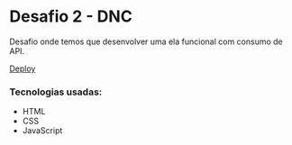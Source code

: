 # Desafio 2 - DNC
Desafio onde temos que desenvolver uma ela funcional com consumo de API.

[Deploy](https://mjuliamiosso.github.io/desafio-02-api)

### Tecnologias usadas:
- HTML
- CSS
- JavaScript